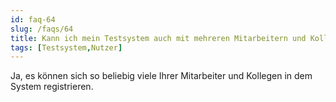 ```yaml
---
id: faq-64
slug: /faqs/64
title: Kann ich mein Testsystem auch mit mehreren Mitarbeitern und Kollegen parallel nutzen
tags: [Testsystem,Nutzer]
---
```

Ja, es können sich so beliebig viele Ihrer Mitarbeiter und Kollegen in dem System registrieren. 